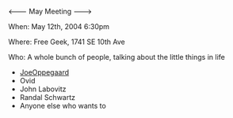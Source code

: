 <--- May Meeting --->

When: May 12th, 2004 6:30pm

Where: Free Geek, 1741 SE 10th Ave

Who: A whole bunch of people, talking about the little things in life

* [JoeOppegaard](/JoeOppegaard)
* Ovid
* John Labovitz
* Randal Schwartz
* Anyone else who wants to 
